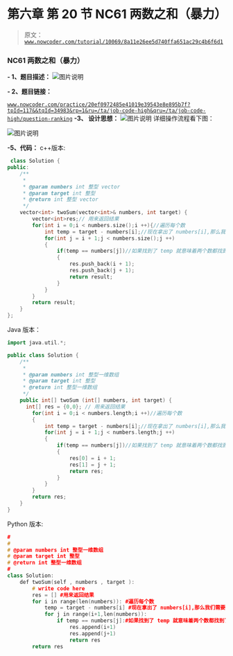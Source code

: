 # 第六章 第 20 节 NC61 两数之和（暴力）

> 原文：[`www.nowcoder.com/tutorial/10069/8a11e26ee5d740ffa651ac29c4b6f6d1`](https://www.nowcoder.com/tutorial/10069/8a11e26ee5d740ffa651ac29c4b6f6d1)

### NC61 两数之和（暴力）

**- 1、题目描述：**
![图片说明](img/c9589c84d0f11e661e5892c432e8e883.png "图片标题")

**- 2、题目链接：**

[`www.nowcoder.com/practice/20ef0972485e41019e39543e8e895b7f?tpId=117&&tqId=34983&rp=1&ru=/ta/job-code-high&qru=/ta/job-code-high/question-ranking`](https://www.nowcoder.com/practice/20ef0972485e41019e39543e8e895b7f?tpId=117&&tqId=34983&rp=1&ru=/ta/job-code-high&qru=/ta/job-code-high/question-ranking)
**-3、 设计思想：**
![图片说明](img/188c2950c0d56b8bb49881120abdaaaa.png "图片标题")
详细操作流程看下图：

![图片说明](img/691b86b28020b36d606eeba7046e909d.png "图片标题")

**-5、代码：**
c++版本:

```cpp
 class Solution {
public:
    /**
     * 
     * @param numbers int 整型 vector 
     * @param target int 整型 
     * @return int 整型 vector
     */
    vector<int> twoSum(vector<int>& numbers, int target) {
        vector<int>res;// 用来返回结果
        for(int i = 0;i < numbers.size();i ++){//遍历每个数
            int temp = target - numbers[i];//现在拿出了 numbers[i],那么我们需要在数组里面找 target - numbers[i]
            for(int j = i + 1;j < numbers.size();j ++)
            {
                if(temp == numbers[j])//如果找到了 temp 就意味着两个数都找到了，可以直接返回结果了
                {
                    res.push_back(i + 1);
                    res.push_back(j + 1);
                    return result;
                }
            }
        }
        return result;
    }
};

```

Java 版本：

```cpp
import java.util.*;

public class Solution {
    /**
     * 
     * @param numbers int 整型一维数组 
     * @param target int 整型 
     * @return int 整型一维数组
     */
    public int[] twoSum (int[] numbers, int target) {
      int[] res = {0,0}; // 用来返回结果
        for(int i = 0;i < numbers.length;i ++)//遍历每个数
        {
            int temp = target - numbers[i];//现在拿出了 numbers[i],那么我们需要在数组里面找 target - numbers[i]
            for(int j = i + 1;j < numbers.length;j ++)
            {
                if(temp == numbers[j])//如果找到了 temp 就意味着两个数都找到了，可以直接返回结果了
                {
                    res[0] = i + 1;
                    res[1] = j + 1;
                    return res;
                }
            }
        }
        return res;
    }
}

```

Python 版本:

```cpp
#
# 
# @param numbers int 整型一维数组 
# @param target int 整型 
# @return int 整型一维数组
#
class Solution:
    def twoSum(self , numbers , target ):
        # write code here
        res = [] #用来返回结果
        for i in range(len(numbers)): #遍历每个数
            temp = target - numbers[i] #现在拿出了 numbers[i],那么我们需要在数组里面找 target - numbers[i]
            for j in range(i+1,len(numbers)):
                if temp == numbers[j]:#如果找到了 temp 就意味着两个数都找到了，可以直接返回结果了
                    res.append(i+1)
                    res.append(j+1)
                    return res
        return res
```